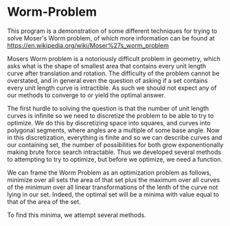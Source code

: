 # Worm-Problem

This program is a demonstration of some different techniques for trying to solve Moser's Worm problem, of which more information can be found at https://en.wikipedia.org/wiki/Moser%27s_worm_problem

Mosers Worm problem is a notoriously difficult problem in geometry, which asks what is the shape of smallest area that contains every unit length curve after translation and rotation. The difficulty of the problem cannot be overstated, and in general even the question of asking if a set contains every unit length curve is intractible. As such we should not expect any of our methods to converge to or yield the optimal answer.

The first hurdle to solving the question is that the number of unit length curves is infinite so we need to discretize the problem to be able to try to optimize. We do this by discretizing space into squares, and curves into polygonal segments, where angles are a multiple of some base angle. Now in this discretization, everything is finite and so we can describe curves and our containing set, the number of possibilities for both grow exponentionally making brute force search intractable. Thus we developed several methods to attempting to try to optimize, but before we optimize, we need a function.

We can frame the Worm Problem as an optimization problem as follows, minimize over all sets the area of that set plus the maximum over all curves of the minimum over all linear transformations of the lenth of the curve not lying in our set. Indeed, the optimal set will be a minima with value equal to that of the area of the set.

To find this minima, we attempt several methods.
